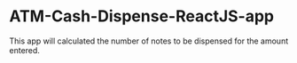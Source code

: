 # ATM-Cash-Dispense-ReactJS-app

This app will calculated the number of notes to be dispensed for the amount entered.
